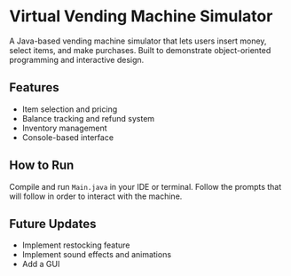 # Virtual Vending Machine Simulator

A Java-based vending machine simulator that lets users insert money, select items, and make purchases. Built to demonstrate object-oriented programming and interactive design.

## Features
- Item selection and pricing
- Balance tracking and refund system
- Inventory management
- Console-based interface 

## How to Run
Compile and run `Main.java` in your IDE or terminal. Follow the prompts that will follow in order to interact with the machine.

## Future Updates
- Implement restocking feature
- Implement sound effects and animations
- Add a GUI
